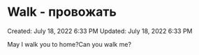 # Walk - провожать

Created: July 18, 2022 6:33 PM
Updated: July 18, 2022 6:33 PM

May I walk you to home?Can you walk me?